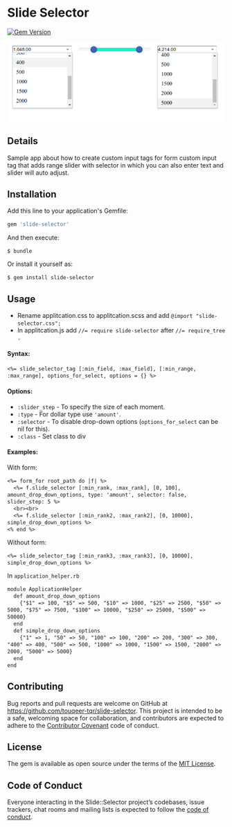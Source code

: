 # Slide Selector

[![Gem Version](https://badge.fury.io/rb/slide-selector.svg)](https://badge.fury.io/rb/slide-selector)

[![N|Solid](https://raw.githubusercontent.com/Touqeer-tqr/slide-selector/master/vendor/assets/images/range-selector.png)]()

## Details
Sample app about how to create custom input tags for form
custom input tag that adds range slider with selector in which you can also enter text and slider will auto adjust.

## Installation

Add this line to your application's Gemfile:

```ruby
gem 'slide-selector'
```

And then execute:

    $ bundle

Or install it yourself as:

    $ gem install slide-selector

## Usage

* Rename applitcation.css to applitcation.scss and add `@import "slide-selector.css";`
* In applitcation.js add `//= require slide-selector` after `//= require_tree .`

#### Syntax:

```
<%= slide_selector_tag [:min_field, :max_field], [:min_range, :max_range], options_for_select, options = {} %>
```

#### Options:

* `:slider_step` - To specify the size of each moment.
* `:type` - For dollar type use `'amount'`.
* `:selector` - To disable drop-down options (`options_for_select` can be nil for this).
* `:class` - Set class to div

#### Examples:
With form:
```
<%= form_for root_path do |f| %>
  <%= f.slide_selector [:min_rank, :max_rank], [0, 100], amount_drop_down_options, type: 'amount', selector: false, slider_step: 5 %>
  <br><br>
  <%= f.slide_selector [:min_rank2, :max_rank2], [0, 10000], simple_drop_down_options %>
<% end %>
```
Without form:
```
<%= slide_selector_tag [:min_rank3, :max_rank3], [0, 10000], simple_drop_down_options %>
```

In `application_helper.rb`
```
module ApplicationHelper
  def amount_drop_down_options
    {"$1" => 100, "$5" => 500, "$10" => 1000, "$25" => 2500, "$50" => 5000, "$75" => 7500, "$100" => 10000, "$250" => 25000, "$500" => 50000}
  end
  def simple_drop_down_options
    {"1" => 1, "50" => 50, "100" => 100, "200" => 200, "300" => 300, "400" => 400, "500" => 500, "1000" => 1000, "1500" => 1500, "2000" => 2000, "5000" => 5000}
  end
end
```

## Contributing

Bug reports and pull requests are welcome on GitHub at https://github.com/touqeer-tqr/slide-selector. This project is intended to be a safe, welcoming space for collaboration, and contributors are expected to adhere to the [Contributor Covenant](http://contributor-covenant.org) code of conduct.

## License

The gem is available as open source under the terms of the [MIT License](https://opensource.org/licenses/MIT).

## Code of Conduct

Everyone interacting in the Slide::Selector project’s codebases, issue trackers, chat rooms and mailing lists is expected to follow the [code of conduct](https://github.com/touqeer-tqr/slide-selector/blob/master/CODE_OF_CONDUCT.md).
